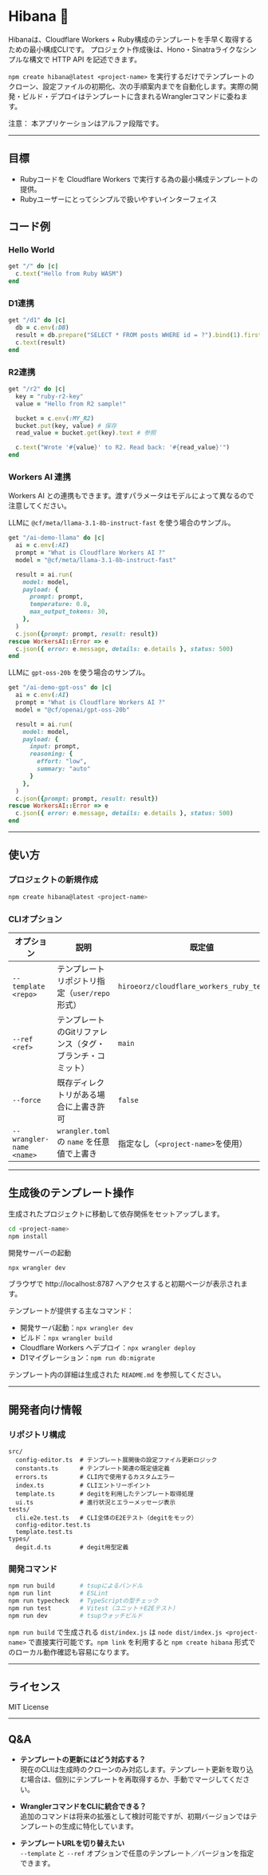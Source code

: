 # Hibana 🧨

Hibanaは、Cloudflare Workers + Ruby構成のテンプレートを手早く取得するための最小構成CLIです。
プロジェクト作成後は、Hono・Sinatraライクなシンプルな構文で HTTP API を記述できます。

`npm create hibana@latest <project-name>` を実行するだけでテンプレートのクローン、設定ファイルの初期化、次の手順案内までを自動化します。実際の開発・ビルド・デプロイはテンプレートに含まれるWranglerコマンドに委ねます。

注意： 本アプリケーションはアルファ段階です。

---

## 目標

- Rubyコードを Cloudflare Workers で実行する為の最小構成テンプレートの提供。
- Rubyユーザーにとってシンプルで扱いやすいインターフェイス

## コード例

### Hello World

```ruby
get "/" do |c|
  c.text("Hello from Ruby WASM")
end
```

### D1連携

```ruby
get "/d1" do |c|
  db = c.env(:DB)
  result = db.prepare("SELECT * FROM posts WHERE id = ?").bind(1).first
  c.text(result)
end
```

### R2連携

```ruby
get "/r2" do |c|
  key = "ruby-r2-key"
  value = "Hello from R2 sample!"

  bucket = c.env(:MY_R2)
  bucket.put(key, value) # 保存
  read_value = bucket.get(key).text # 参照

  c.text("Wrote '#{value}' to R2. Read back: '#{read_value}'")
end
```

### Workers AI 連携

Workers AI との連携もできます。渡すパラメータはモデルによって異なるので注意してください。

LLMに `@cf/meta/llama-3.1-8b-instruct-fast` を使う場合のサンプル。
```ruby
get "/ai-demo-llama" do |c|
  ai = c.env(:AI)
  prompt = "What is Cloudflare Workers AI ?"
  model = "@cf/meta/llama-3.1-8b-instruct-fast"

  result = ai.run(
    model: model,
    payload: {
      prompt: prompt,
      temperature: 0.8,
      max_output_tokens: 30,
    },
  )
  c.json({prompt: prompt, result: result})
rescue WorkersAI::Error => e
  c.json({ error: e.message, details: e.details }, status: 500)
end
```

LLMに `gpt-oss-20b` を使う場合のサンプル。
```ruby
get "/ai-demo-gpt-oss" do |c|
  ai = c.env(:AI)
  prompt = "What is Cloudflare Workers AI ?"
  model = "@cf/openai/gpt-oss-20b"

  result = ai.run(
    model: model,
    payload: {
      input: prompt,
      reasoning: {
        effort: "low",
        summary: "auto"
      }
    },
  )
  c.json({prompt: prompt, result: result})
rescue WorkersAI::Error => e
  c.json({ error: e.message, details: e.details }, status: 500)
end
```

---

## 使い方

### プロジェクトの新規作成

```bash
npm create hibana@latest <project-name>
```

### CLIオプション

| オプション | 説明 | 既定値 |
| --- | --- | --- |
| `--template <repo>` | テンプレートリポジトリ指定（`user/repo`形式） | `hiroeorz/cloudflare_workers_ruby_template` |
| `--ref <ref>` | テンプレートのGitリファレンス（タグ・ブランチ・コミット） | `main` |
| `--force` | 既存ディレクトリがある場合に上書き許可 | `false` |
| `--wrangler-name <name>` | `wrangler.toml` の `name` を任意値で上書き | 指定なし（`<project-name>`を使用） |


---

## 生成後のテンプレート操作

生成されたプロジェクトに移動して依存関係をセットアップします。

```bash
cd <project-name>
npm install
```

開発サーバーの起動

```bash
npx wrangler dev
```

ブラウザで http://localhost:8787 へアクセスすると初期ページが表示されます。

テンプレートが提供する主なコマンド：

- 開発サーバ起動：`npx wrangler dev`
- ビルド：`npx wrangler build`
- Cloudflare Workers へデプロイ：`npx wrangler deploy`
- D1マイグレーション：`npm run db:migrate`

テンプレート内の詳細は生成された `README.md` を参照してください。

---

## 開発者向け情報

### リポジトリ構成

```
src/
  config-editor.ts  # テンプレート展開後の設定ファイル更新ロジック
  constants.ts      # テンプレート関連の既定値定義
  errors.ts         # CLI内で使用するカスタムエラー
  index.ts          # CLIエントリーポイント
  template.ts       # degitを利用したテンプレート取得処理
  ui.ts             # 進行状況とエラーメッセージ表示
tests/
  cli.e2e.test.ts   # CLI全体のE2Eテスト（degitをモック）
  config-editor.test.ts
  template.test.ts
types/
  degit.d.ts        # degit用型定義
```

### 開発コマンド

```bash
npm run build       # tsupによるバンドル
npm run lint        # ESLint
npm run typecheck   # TypeScriptの型チェック
npm run test        # Vitest（ユニット＋E2Eテスト）
npm run dev         # tsupウォッチビルド
```

`npm run build` で生成される `dist/index.js` は `node dist/index.js <project-name>` で直接実行可能です。`npm link` を利用すると `npm create hibana` 形式でのローカル動作確認も容易になります。

---

## ライセンス

MIT License

---

## Q&A

- **テンプレートの更新にはどう対応する？**  
  現在のCLIは生成時のクローンのみ対応します。テンプレート更新を取り込む場合は、個別にテンプレートを再取得するか、手動でマージしてください。

- **WranglerコマンドをCLIに統合できる？**  
  追加のコマンドは将来の拡張として検討可能ですが、初期バージョンではテンプレートの生成に特化しています。

- **テンプレートURLを切り替えたい**  
  `--template` と `--ref` オプションで任意のテンプレート／バージョンを指定できます。
